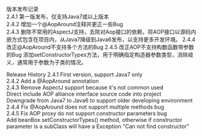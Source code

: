 版本发布记录  
2.4.1 第一版发布，仅支持Java7或以上版本  
2.4.2 增加一个@AopAround注释并更正一些Bug    
2.4.3 删除不常用的AspectJ支持，去除对Aop接口的依赖，将AOP接口以源码内嵌方式包含在项目内，从Java7降级到Java6发布，以支持更多开发环境。 
2.4.4 改正@AopAround不支持多个方法的Bug
2.4.5 改正AOP不支持构数函数带参数的Bug
      添加setConstructorTypes方法，用于明确指定构造器参数类型，消除岐义，通常用于参数为子类的情况。 

Release History
2.4.1 First version, support Java7 only  
2.4.2 Add a @AopAround annotation  
2.4.3 Remove AspectJ support because it's not common used  
      Direct include AOP alliance interface source code into project   
      Downgrade from Java7 to Java6 to support older developing environment  
2.4.4 Fix @AopAround does not support multiple methods bug  
2.4.5 Fix AOP proxy do not support constructor parameters bug  
      Add beanBox.setConstructorTypes() method, otherwise if constructor parameter is a subClass will have a Exception "Can not find constructor"  
	  
